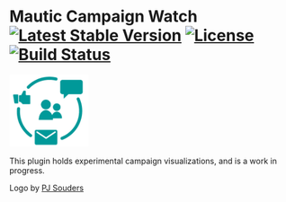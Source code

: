 # Mautic Campaign Watch [![Latest Stable Version](https://poser.pugx.org/thedmsgroup/mautic-campaign-watch-bundle/v/stable)](https://packagist.org/packages/thedmsgroup/mautic-campaign-watch-bundle) [![License](https://poser.pugx.org/thedmsgroup/mautic-campaign-watch-bundle/license)](https://packagist.org/packages/thedmsgroup/mautic-campaign-watch-bundle) [![Build Status](https://travis-ci.com/TheDMSGroup/mautic-campaign-watch.svg?branch=master)](https://travis-ci.com/TheDMSGroup/mautic-campaign-watch)
![](./Assets/img/campaignwatch.png)

This plugin holds experimental campaign visualizations, and is a work in progress.

Logo by [PJ Souders](https://thenounproject.com/axoplasm/) 